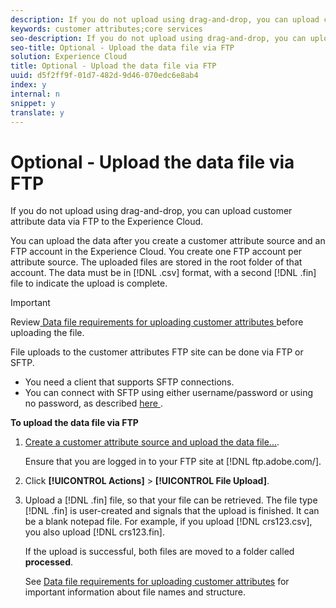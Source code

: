 ```yaml
---
description: If you do not upload using drag-and-drop, you can upload customer attribute data via FTP to the Experience Cloud.
keywords: customer attributes;core services
seo-description: If you do not upload using drag-and-drop, you can upload customer attribute data via FTP to the Experience Cloud.
seo-title: Optional - Upload the data file via FTP
solution: Experience Cloud
title: Optional - Upload the data file via FTP
uuid: d5f2ff9f-01d7-482d-9d46-070edc6e8ab4
index: y
internal: n
snippet: y
translate: y
---
```


# Optional - Upload the data file via FTP

If you do not upload using drag-and-drop, you can upload customer attribute data via FTP to the Experience Cloud.

You can upload the data after you create a customer attribute source and an FTP account in the Experience Cloud. You create one FTP account per attribute source. The uploaded files are stored in the root folder of that account. The data must be in [!DNL  .csv] format, with a second [!DNL  .fin] file to indicate the upload is complete. 

>[!IMPORTANT]
>
>Review[ Data file requirements for uploading customer attributes ](../attributes/crs_data_file.md#concept_DE908F362DF24172BFEF48E1797DAF19) before uploading the file. 



File uploads to the customer attributes FTP site can be done via FTP or SFTP. 

* You need a client that supports SFTP connections.
* You can connect with SFTP using either username/password or using no password, as described [ here ](https://marketing.adobe.com/resources/help/en_US/whitepapers/ftp/?f=ftp_sftp_cert_auth).

**To upload the data file via FTP** 

1. [Create a customer attribute source and upload the data file...](../attributes/t_crs_usecase.md#task_BCC327B2A0EF4A1BBB2934013AB92B78).

   Ensure that you are logged in to your FTP site at [!DNL  ftp.adobe.com/<sftpname>]. 

1. Click **[!UICONTROL  Actions]** > **[!UICONTROL  File Upload]**.

1. Upload a [!DNL  .fin] file, so that your file can be retrieved.
   The file type [!DNL  .fin] is user-created and signals that the upload is finished. It can be a blank notepad file. For example, if you upload [!DNL  crs123.csv], you also upload [!DNL  crs123.fin]. 

   If the upload is successful, both files are moved to a folder called **processed**. 

   See [Data file requirements for uploading customer attributes](../attributes/crs_data_file.md#concept_DE908F362DF24172BFEF48E1797DAF19) for important information about file names and structure. 
